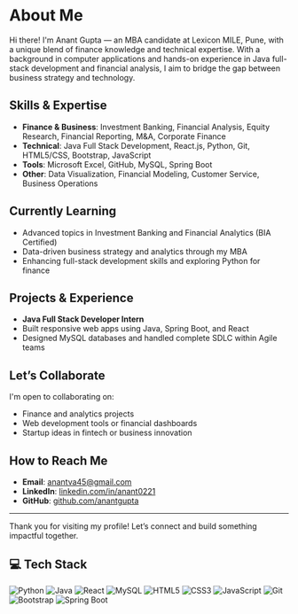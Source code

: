 # About Me

Hi there! I'm Anant Gupta — an MBA candidate at Lexicon MILE, Pune, with a unique blend of finance knowledge and technical expertise. With a background in computer applications and hands-on experience in Java full-stack development and financial analysis, I aim to bridge the gap between business strategy and technology.

## Skills & Expertise
- **Finance & Business**: Investment Banking, Financial Analysis, Equity Research, Financial Reporting, M&A, Corporate Finance  
- **Technical**: Java Full Stack Development, React.js, Python, Git, HTML5/CSS, Bootstrap, JavaScript  
- **Tools**: Microsoft Excel, GitHub, MySQL, Spring Boot  
- **Other**: Data Visualization, Financial Modeling, Customer Service, Business Operations  

## Currently Learning
- Advanced topics in Investment Banking and Financial Analytics (BIA Certified)  
- Data-driven business strategy and analytics through my MBA  
- Enhancing full-stack development skills and exploring Python for finance  

## Projects & Experience
 - **Java Full Stack Developer Intern**  
  - Built responsive web apps using Java, Spring Boot, and React  
  - Designed MySQL databases and handled complete SDLC within Agile teams

## Let’s Collaborate
I'm open to collaborating on:
- Finance and analytics projects  
- Web development tools or financial dashboards  
- Startup ideas in fintech or business innovation  

## How to Reach Me
- **Email**: anantva45@gmail.com  
- **LinkedIn**: [linkedin.com/in/anant0221](https://www.linkedin.com/in/anant0221)  
- **GitHub**: [github.com/anantgupta](https://github.com/anantgupta)

---

Thank you for visiting my profile! Let’s connect and build something impactful together.

## 💻 Tech Stack

![Python](https://img.shields.io/badge/Python-3776AB?style=for-the-badge&logo=python&logoColor=white)
![Java](https://img.shields.io/badge/Java-007396?style=for-the-badge&logo=java&logoColor=white)
![React](https://img.shields.io/badge/React-20232A?style=for-the-badge&logo=react&logoColor=61DAFB)
![MySQL](https://img.shields.io/badge/MySQL-005C84?style=for-the-badge&logo=mysql&logoColor=white)
![HTML5](https://img.shields.io/badge/HTML5-E34F26?style=for-the-badge&logo=html5&logoColor=white)
![CSS3](https://img.shields.io/badge/CSS3-1572B6?style=for-the-badge&logo=css3&logoColor=white)
![JavaScript](https://img.shields.io/badge/JavaScript-F7DF1E?style=for-the-badge&logo=javascript&logoColor=black)
![Git](https://img.shields.io/badge/Git-F05032?style=for-the-badge&logo=git&logoColor=white)
![Bootstrap](https://img.shields.io/badge/Bootstrap-563D7C?style=for-the-badge&logo=bootstrap&logoColor=white)
![Spring Boot](https://img.shields.io/badge/Spring_Boot-6DB33F?style=for-the-badge&logo=spring-boot&logoColor=white)
<!--
**anant0221/anant0221** is a ✨ _special_ ✨ repository because its `README.md` (this file) appears on your GitHub profile.

Here are some ideas to get you started:

- 🔭 I’m currently working on ...
- 🌱 I’m currently learning ...
- 👯 I’m looking to collaborate on ...
- 🤔 I’m looking for help with ...
- 💬 Ask me about ...
- 📫 How to reach me: ...
- 😄 Pronouns: ...
- ⚡ Fun fact: ...
-->
